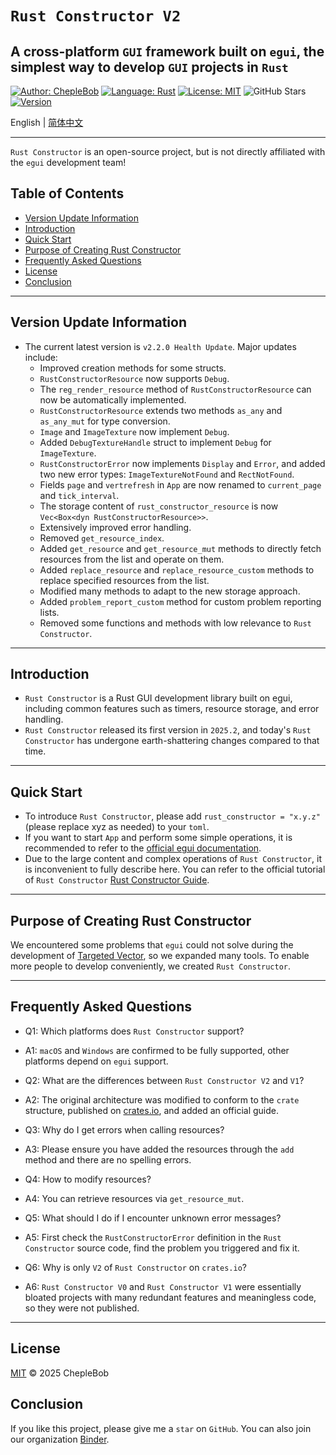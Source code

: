 # `Rust Constructor V2`

## A cross-platform `GUI` framework built on `egui`, the simplest way to develop `GUI` projects in `Rust`

[![Author: ChepleBob](https://img.shields.io/badge/Author-ChepleBob-00B4D8)](https://github.com/ChepleBob30)
[![Language: Rust](https://img.shields.io/badge/Language-Rust-5F4C49)](https://www.rust-lang.org/)
[![License: MIT](https://img.shields.io/badge/License-MIT-yellow.svg)](https://opensource.org/licenses/MIT)
![GitHub Stars](https://img.shields.io/github/stars/ChepleBob30/Rust-Constructor?style=flat&color=red)
[![Version](https://img.shields.io/badge/Version-v2.2.0-421463)](https://github.com/ChepleBob30/Rust-Constructor/releases)

English | [简体中文](./README_zh.md)

---

`Rust Constructor` is an open-source project, but is not directly affiliated with the `egui` development team!

## Table of Contents

- [Version Update Information](#version-update-information)
- [Introduction](#introduction)
- [Quick Start](#quick-start)
- [Purpose of Creating Rust Constructor](#purpose-of-creating-rust-constructor)
- [Frequently Asked Questions](#frequently-asked-questions)
- [License](#license)
- [Conclusion](#conclusion)

---

## Version Update Information

- The current latest version is `v2.2.0 Health Update`. Major updates include:
  - Improved creation methods for some structs.
  - `RustConstructorResource` now supports `Debug`.
  - The `reg_render_resource` method of `RustConstructorResource` can now be automatically implemented.
  - `RustConstructorResource` extends two methods `as_any` and `as_any_mut` for type conversion.
  - `Image` and `ImageTexture` now implement `Debug`.
  - Added `DebugTextureHandle` struct to implement `Debug` for `ImageTexture`.
  - `RustConstructorError` now implements `Display` and `Error`, and added two new error types: `ImageTextureNotFound` and `RectNotFound`.
  - Fields `page` and `vertrefresh` in `App` are now renamed to `current_page` and `tick_interval`.
  - The storage content of `rust_constructor_resource` is now `Vec<Box<dyn RustConstructorResource>>`.
  - Extensively improved error handling.
  - Removed `get_resource_index`.
  - Added `get_resource` and `get_resource_mut` methods to directly fetch resources from the list and operate on them.
  - Added `replace_resource` and `replace_resource_custom` methods to replace specified resources from the list.
  - Modified many methods to adapt to the new storage approach.
  - Added `problem_report_custom` method for custom problem reporting lists.
  - Removed some functions and methods with low relevance to `Rust Constructor`.

---

## Introduction

- `Rust Constructor` is a Rust GUI development library built on egui, including common features such as timers, resource storage, and error handling.
- `Rust Constructor` released its first version in `2025.2`, and today's `Rust Constructor` has undergone earth-shattering changes compared to that time.

---

## Quick Start

- To introduce `Rust Constructor`, please add `rust_constructor = "x.y.z"` (please replace xyz as needed) to your `toml`.
- If you want to start `App` and perform some simple operations, it is recommended to refer to the [official egui documentation](https://github.com/emilk/egui).
- Due to the large content and complex operations of `Rust Constructor`, it is inconvenient to fully describe here. You can refer to the official tutorial of `Rust Constructor` [Rust Constructor Guide](https://github.com/ChepleBob30/Rust-Constructor-Guide).

---

## Purpose of Creating Rust Constructor

We encountered some problems that `egui` could not solve during the development of [Targeted Vector](https://github.com/ChepleBob30/Targeted-Vector), so we expanded many tools. To enable more people to develop conveniently, we created `Rust Constructor`.

---

## Frequently Asked Questions

- Q1: Which platforms does `Rust Constructor` support?

- A1: `macOS` and `Windows` are confirmed to be fully supported, other platforms depend on `egui` support.

- Q2: What are the differences between `Rust Constructor V2` and `V1`?

- A2: The original architecture was modified to conform to the `crate` structure, published on [crates.io](https://crates.io/), and added an official guide.

- Q3: Why do I get errors when calling resources?

- A3: Please ensure you have added the resources through the `add` method and there are no spelling errors.

- Q4: How to modify resources?

- A4: You can retrieve resources via `get_resource_mut`.

- Q5: What should I do if I encounter unknown error messages?

- A5: First check the `RustConstructorError` definition in the `Rust Constructor` source code, find the problem you triggered and fix it.

- Q6: Why is only `V2` of `Rust Constructor` on `crates.io`?

- A6: `Rust Constructor V0` and `Rust Constructor V1` were essentially bloated projects with many redundant features and meaningless code, so they were not published.

---

## License

[MIT](./LICENSE-MIT) © 2025 ChepleBob

## Conclusion

If you like this project, please give me a `star` on `GitHub`. You can also join our organization [Binder](https://github.com/Binder-organize).
